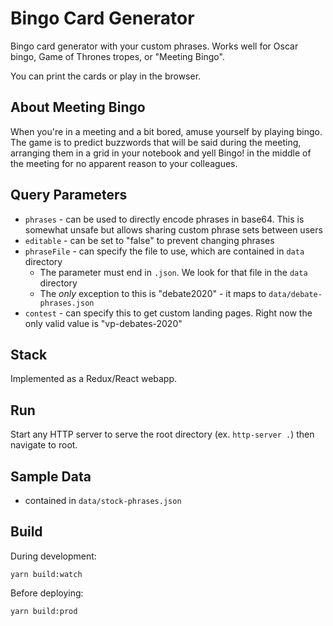# Bingo Card Generator

Bingo card generator with your custom phrases.
Works well for Oscar bingo, Game of Thrones tropes, or "Meeting Bingo".

You can print the cards or play in the browser.

## About Meeting Bingo

When you're in a meeting and a bit bored, amuse yourself by playing bingo. The game is to predict buzzwords that will be said during the meeting, arranging them in a grid in your notebook and yell Bingo! in the middle of the meeting for no apparent reason to your colleagues.

## Query Parameters

- `phrases` - can be used to directly encode phrases in base64. This is somewhat unsafe but allows sharing custom phrase sets between users
- `editable` - can be set to "false" to prevent changing phrases
- `phraseFile` - can specify the file to use, which are contained in `data` directory
    - The parameter must end in `.json`. We look for that file in the `data` directory
    - The *only* exception to this is "debate2020" - it maps to `data/debate-phrases.json`
- `contest` - can specify this to get custom landing pages. Right now the only valid value is "vp-debates-2020"

## Stack

Implemented as a Redux/React webapp.

## Run

Start any HTTP server to serve the root directory (ex. `http-server .`) then navigate to root.

## Sample Data

- contained in `data/stock-phrases.json`

## Build

During development:

```
yarn build:watch
```

Before deploying:

```
yarn build:prod
```
